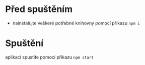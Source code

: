 # Před spuštěním

- nainstalujte veškeré potřebné knihovny pomocí příkazu `npm i`

# Spuštění

aplikaci spustíte pomocí příkazu `npm start`
